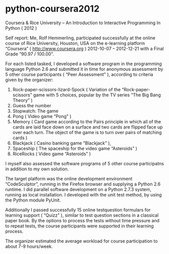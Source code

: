 # python-coursera2012
Coursera &amp; Rice University – An Introduction to Interactive Programming In Python ( 2012 )

Self report: Me, Rolf Hemmerling, participated successfully at the online course of Rice University, Houston, USA on the e-learning platform “Coursera” ( http://www.coursera.org ) 2012-10-07 – 2012-12-21 with a Final Grade “90.97 / 100.00”.

For each listed tasked, I developed a software program in the programming language Python 2.6 and submitted it in time for anonymous assessment by 5 other course participants ( “Peer Assessment” ), according to criteria given by the organizer:

1. Rock-paper-scissors-lizard-Spock ( Variation of the “Rock-paper-scissors” game with 5 choices, popular by the TV series “The Big Bang Theory” )
2. Guess the number
3. Stopwatch: The game
4. Pong ( Video game “Pong” )
5. Memory ( Card game according to the Pairs principle in which all of the cards are laid face down on a surface and two cards are flipped face up over each turn. The object of the game is to turn over pairs of matching cards )
6. Blackjack ( Casino banking game “Blackjack” ), 
7. Spaceship ( The spaceship for the video game “Asteroids” )
8. RiceRocks ( Video game “Asteroids” )

I myself also assessed  the software programs of 5 other course participatns in addition to my own solution.

The target platform was the online development environment “CodeSculptor”, running in the Firefox browser and supplying a Python 2.6 runtime. I did parallel software development on a  Python 2.7.3 system, running as local installation. I developed with the unit test method, by using the  Python module PyUnit.

Additionally I passed successfully 15 online testquestion formulars for learning support ( “Quizz” ), similar to test question sections in a classical paper book. By the options to process the tests without time pressure and to repeat tests, the course participants were supported in their learning process.

The organizer estimated the average workload for course participation to about 7-9 hours/week.
